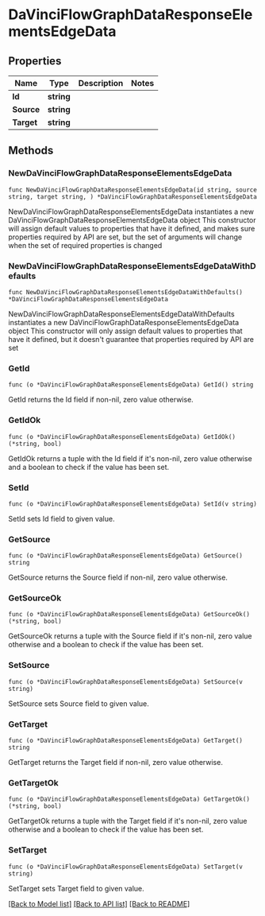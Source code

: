 # DaVinciFlowGraphDataResponseElementsEdgeData

## Properties

Name | Type | Description | Notes
------------ | ------------- | ------------- | -------------
**Id** | **string** |  | 
**Source** | **string** |  | 
**Target** | **string** |  | 

## Methods

### NewDaVinciFlowGraphDataResponseElementsEdgeData

`func NewDaVinciFlowGraphDataResponseElementsEdgeData(id string, source string, target string, ) *DaVinciFlowGraphDataResponseElementsEdgeData`

NewDaVinciFlowGraphDataResponseElementsEdgeData instantiates a new DaVinciFlowGraphDataResponseElementsEdgeData object
This constructor will assign default values to properties that have it defined,
and makes sure properties required by API are set, but the set of arguments
will change when the set of required properties is changed

### NewDaVinciFlowGraphDataResponseElementsEdgeDataWithDefaults

`func NewDaVinciFlowGraphDataResponseElementsEdgeDataWithDefaults() *DaVinciFlowGraphDataResponseElementsEdgeData`

NewDaVinciFlowGraphDataResponseElementsEdgeDataWithDefaults instantiates a new DaVinciFlowGraphDataResponseElementsEdgeData object
This constructor will only assign default values to properties that have it defined,
but it doesn't guarantee that properties required by API are set

### GetId

`func (o *DaVinciFlowGraphDataResponseElementsEdgeData) GetId() string`

GetId returns the Id field if non-nil, zero value otherwise.

### GetIdOk

`func (o *DaVinciFlowGraphDataResponseElementsEdgeData) GetIdOk() (*string, bool)`

GetIdOk returns a tuple with the Id field if it's non-nil, zero value otherwise
and a boolean to check if the value has been set.

### SetId

`func (o *DaVinciFlowGraphDataResponseElementsEdgeData) SetId(v string)`

SetId sets Id field to given value.


### GetSource

`func (o *DaVinciFlowGraphDataResponseElementsEdgeData) GetSource() string`

GetSource returns the Source field if non-nil, zero value otherwise.

### GetSourceOk

`func (o *DaVinciFlowGraphDataResponseElementsEdgeData) GetSourceOk() (*string, bool)`

GetSourceOk returns a tuple with the Source field if it's non-nil, zero value otherwise
and a boolean to check if the value has been set.

### SetSource

`func (o *DaVinciFlowGraphDataResponseElementsEdgeData) SetSource(v string)`

SetSource sets Source field to given value.


### GetTarget

`func (o *DaVinciFlowGraphDataResponseElementsEdgeData) GetTarget() string`

GetTarget returns the Target field if non-nil, zero value otherwise.

### GetTargetOk

`func (o *DaVinciFlowGraphDataResponseElementsEdgeData) GetTargetOk() (*string, bool)`

GetTargetOk returns a tuple with the Target field if it's non-nil, zero value otherwise
and a boolean to check if the value has been set.

### SetTarget

`func (o *DaVinciFlowGraphDataResponseElementsEdgeData) SetTarget(v string)`

SetTarget sets Target field to given value.



[[Back to Model list]](../README.md#documentation-for-models) [[Back to API list]](../README.md#documentation-for-api-endpoints) [[Back to README]](../README.md)


